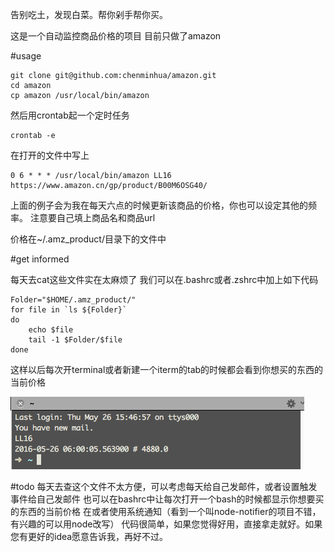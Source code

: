 告别吃土，发现白菜。帮你剁手帮你买。

这是一个自动监控商品价格的项目
目前只做了amazon


#usage

```
git clone git@github.com:chenminhua/amazon.git
cd amazon
cp amazon /usr/local/bin/amazon
```

然后用crontab起一个定时任务

```
crontab -e
```

在打开的文件中写上

```
0 6 * * * /usr/local/bin/amazon LL16 https://www.amazon.cn/gp/product/B00M6OSG40/
```

上面的例子会为我在每天六点的时候更新该商品的价格，你也可以设定其他的频率。
注意要自己填上商品名和商品url

价格在~/.amz_product/目录下的文件中

#get informed

每天去cat这些文件实在太麻烦了
我们可以在.bashrc或者.zshrc中加上如下代码

```
Folder="$HOME/.amz_product/"
for file in `ls ${Folder}`
do
	echo $file
	tail -1 $Folder/$file
done
```

这样以后每次开terminal或者新建一个iterm的tab的时候都会看到你想买的东西的当前价格

![screen](https://github.com/chenminhua/amazon/blob/master/screen.png)

#todo
每天去查这个文件不太方便，可以考虑每天给自己发邮件，或者设置触发事件给自己发邮件
也可以在bashrc中让每次打开一个bash的时候都显示你想要买的东西的当前价格
在或者使用系统通知（看到一个叫node-notifier的项目不错，有兴趣的可以用node改写）
代码很简单，如果您觉得好用，直接拿走就好。如果您有更好的idea愿意告诉我，再好不过。




